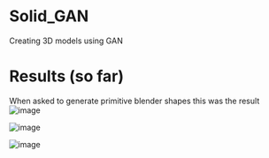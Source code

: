 # Solid_GAN
Creating 3D models using GAN 

# Results (so far)

When asked to generate primitive blender shapes this was the result
![image](https://github.com/user-attachments/assets/f211333c-6594-46ae-9a73-b4db222fe8cf)

![image](https://github.com/user-attachments/assets/d3f3fa63-8301-4a82-8f03-e12fcf2bfcf1)

![image](https://github.com/user-attachments/assets/bd78798c-2001-4a16-aac9-129a3a65262c)


